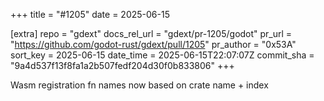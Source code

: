 +++
title = "#1205"
date = 2025-06-15

[extra]
repo = "gdext"
docs_rel_url = "gdext/pr-1205/godot"
pr_url = "https://github.com/godot-rust/gdext/pull/1205"
pr_author = "0x53A"
sort_key = 2025-06-15
date_time = 2025-06-15T22:07:07Z
commit_sha = "9a4d537f13f8fa1a2b507fedf204d30f0b833806"
+++

Wasm registration fn names now based on crate name + index
